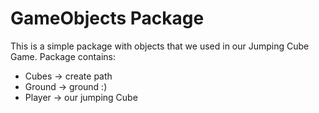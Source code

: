 # GameObjects Package

This is a simple package with objects that we used in our Jumping Cube Game.
Package contains:
* Cubes -> create path 
* Ground -> ground :)
* Player -> our jumping Cube